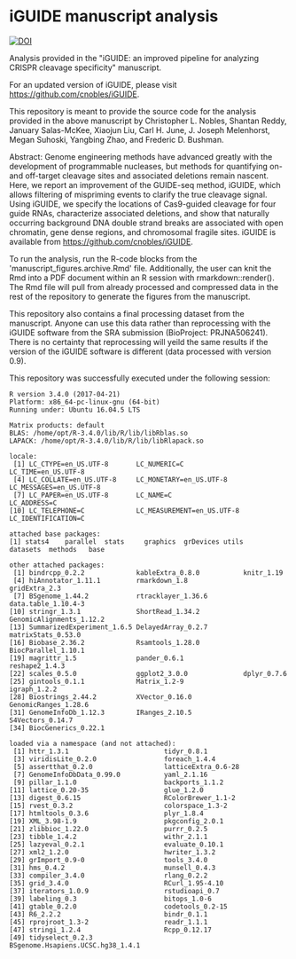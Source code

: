 # iGUIDE manuscript analysis

[![DOI](https://zenodo.org/badge/164138235.svg)](https://zenodo.org/badge/latestdoi/164138235)

Analysis provided in the "iGUIDE: an improved pipeline for analyzing CRISPR cleavage specificity" manuscript.

For an updated version of iGUIDE, please visit https://github.com/cnobles/iGUIDE.

This repository is meant to provide the source code for the analysis provided in the above manuscript by Christopher L. Nobles, Shantan Reddy, January Salas-McKee, Xiaojun Liu, Carl H. June, J. Joseph Melenhorst, Megan Suhoski, Yangbing Zhao, and Frederic D. Bushman.

Abstract:
Genome engineering methods have advanced greatly with the development of programmable nucleases, but methods for quantifying on- and off-target cleavage sites and associated deletions remain nascent. Here, we report an improvement of the GUIDE-seq method, iGUIDE, which allows filtering of mispriming events to clarify the true cleavage signal. Using iGUIDE, we specify the locations of Cas9-guided cleavage for four guide RNAs, characterize associated deletions, and show that naturally occurring background DNA double strand breaks are associated with open chromatin, gene dense regions, and chromosomal fragile sites. iGUIDE is available from https://github.com/cnobles/iGUIDE.

To run the analysis, run the R-code blocks from the 'manuscript_figures.archive.Rmd' file. Additionally, the user can knit the Rmd into a PDF document within an R session with rmarkdown::render(). The Rmd file will pull from already processed and compressed data in the rest of the repository to generate the figures from the manuscript. 

This repository also contains a final processing dataset from the manuscript. Anyone can use this data rather than reprocessing with the iGUIDE software from the SRA submission (BioProject: PRJNA506241). There is no certainty that reprocessing will yeild the same results if the version of the iGUIDE software is different (data processed with version 0.9).

This repository was successfully executed under the following session:

```
R version 3.4.0 (2017-04-21)
Platform: x86_64-pc-linux-gnu (64-bit)
Running under: Ubuntu 16.04.5 LTS

Matrix products: default
BLAS: /home/opt/R-3.4.0/lib/R/lib/libRblas.so
LAPACK: /home/opt/R-3.4.0/lib/R/lib/libRlapack.so

locale:
 [1] LC_CTYPE=en_US.UTF-8       LC_NUMERIC=C               LC_TIME=en_US.UTF-8       
 [4] LC_COLLATE=en_US.UTF-8     LC_MONETARY=en_US.UTF-8    LC_MESSAGES=en_US.UTF-8   
 [7] LC_PAPER=en_US.UTF-8       LC_NAME=C                  LC_ADDRESS=C              
[10] LC_TELEPHONE=C             LC_MEASUREMENT=en_US.UTF-8 LC_IDENTIFICATION=C       

attached base packages:
[1] stats4    parallel  stats     graphics  grDevices utils     datasets  methods   base     

other attached packages:
 [1] bindrcpp_0.2.2             kableExtra_0.8.0           knitr_1.19                
 [4] hiAnnotator_1.11.1         rmarkdown_1.8              gridExtra_2.3             
 [7] BSgenome_1.44.2            rtracklayer_1.36.6         data.table_1.10.4-3       
[10] stringr_1.3.1              ShortRead_1.34.2           GenomicAlignments_1.12.2  
[13] SummarizedExperiment_1.6.5 DelayedArray_0.2.7         matrixStats_0.53.0        
[16] Biobase_2.36.2             Rsamtools_1.28.0           BiocParallel_1.10.1       
[19] magrittr_1.5               pander_0.6.1               reshape2_1.4.3            
[22] scales_0.5.0               ggplot2_3.0.0              dplyr_0.7.6               
[25] gintools_0.1.1             Matrix_1.2-9               igraph_1.2.2              
[28] Biostrings_2.44.2          XVector_0.16.0             GenomicRanges_1.28.6      
[31] GenomeInfoDb_1.12.3        IRanges_2.10.5             S4Vectors_0.14.7          
[34] BiocGenerics_0.22.1       

loaded via a namespace (and not attached):
 [1] httr_1.3.1                        tidyr_0.8.1                      
 [3] viridisLite_0.2.0                 foreach_1.4.4                    
 [5] assertthat_0.2.0                  latticeExtra_0.6-28              
 [7] GenomeInfoDbData_0.99.0           yaml_2.1.16                      
 [9] pillar_1.1.0                      backports_1.1.2                  
[11] lattice_0.20-35                   glue_1.2.0                       
[13] digest_0.6.15                     RColorBrewer_1.1-2               
[15] rvest_0.3.2                       colorspace_1.3-2                 
[17] htmltools_0.3.6                   plyr_1.8.4                       
[19] XML_3.98-1.9                      pkgconfig_2.0.1                  
[21] zlibbioc_1.22.0                   purrr_0.2.5                      
[23] tibble_1.4.2                      withr_2.1.1                      
[25] lazyeval_0.2.1                    evaluate_0.10.1                  
[27] xml2_1.2.0                        hwriter_1.3.2                    
[29] grImport_0.9-0                    tools_3.4.0                      
[31] hms_0.4.2                         munsell_0.4.3                    
[33] compiler_3.4.0                    rlang_0.2.2                      
[35] grid_3.4.0                        RCurl_1.95-4.10                  
[37] iterators_1.0.9                   rstudioapi_0.7                   
[39] labeling_0.3                      bitops_1.0-6                     
[41] gtable_0.2.0                      codetools_0.2-15                 
[43] R6_2.2.2                          bindr_0.1.1                      
[45] rprojroot_1.3-2                   readr_1.1.1                      
[47] stringi_1.2.4                     Rcpp_0.12.17                     
[49] tidyselect_0.2.3                  BSgenome.Hsapiens.UCSC.hg38_1.4.1
```
